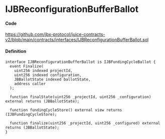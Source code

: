 # IJBReconfigurationBufferBallot

#### Code

https://github.com/jbx-protocol/juice-contracts-v2/blob/main/contracts/interfaces/IJBReconfigurationBufferBallot.sol

#### Definition

```
interface IJBReconfigurationBufferBallot is IJBFundingCycleBallot {
  event Finalize(
    uint256 indexed projectId,
    uint256 indexed configuration,
    JBBallotState indexed ballotState,
    address caller
  );

  function finalState(uint256 _projectId, uint256 _configuration) external returns (JBBallotState);

  function fundingCycleStore() external view returns (IJBFundingCycleStore);

  function finalize(uint256 _projectId, uint256 _configured) external returns (JBBallotState);
}
```
